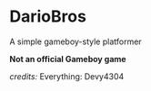 # DarioBros
A simple gameboy-style platformer

**Not an official Gameboy game**

*credits:*
Everything: Devy4304
